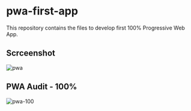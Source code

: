 # pwa-first-app
This repository contains the files to develop first 100% Progressive Web App.

## Scrceenshot
![pwa](https://user-images.githubusercontent.com/44796715/53302925-3fe31600-388a-11e9-8bd7-e8fd24a9bed4.JPG)

## PWA Audit - 100%
![pwa-100](https://user-images.githubusercontent.com/44796715/53302966-bbdd5e00-388a-11e9-811d-022b00dbfab3.JPG)

